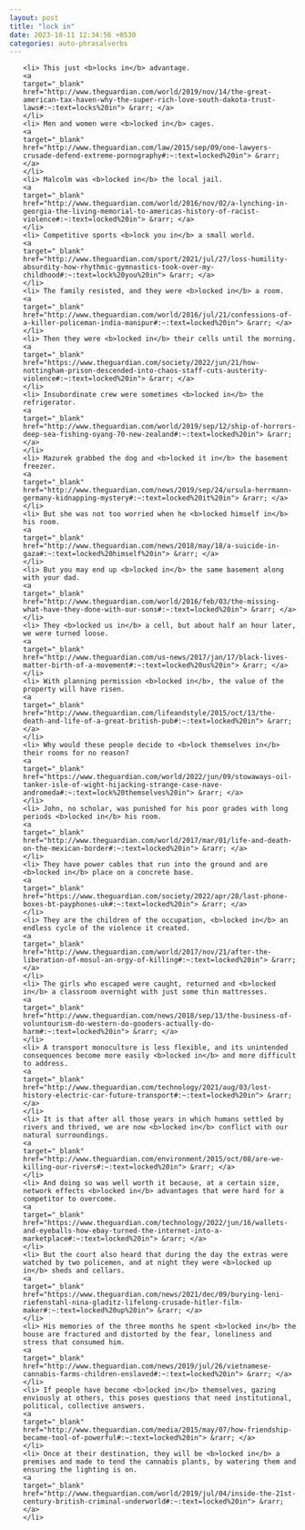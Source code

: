 ```yaml
---
layout: post
title: "lock in"
date: 2023-10-11 12:34:56 +0530
categories: auto-phrasalverbs
---
```

<ol>

    <li> This just <b>locks in</b> advantage.
    <a 
    target="_blank" 
    href="http://www.theguardian.com/world/2019/nov/14/the-great-american-tax-haven-why-the-super-rich-love-south-dakota-trust-laws#:~:text=locks%20in"> &rarr; </a>
    </li>
    <li> Men and women were <b>locked in</b> cages.
    <a 
    target="_blank" 
    href="http://www.theguardian.com/law/2015/sep/09/one-lawyers-crusade-defend-extreme-pornography#:~:text=locked%20in"> &rarr; </a>
    </li>
    <li> Malcolm was <b>locked in</b> the local jail.
    <a 
    target="_blank" 
    href="http://www.theguardian.com/world/2016/nov/02/a-lynching-in-georgia-the-living-memorial-to-americas-history-of-racist-violence#:~:text=locked%20in"> &rarr; </a>
    </li>
    <li> Competitive sports <b>lock you in</b> a small world.
    <a 
    target="_blank" 
    href="http://www.theguardian.com/sport/2021/jul/27/loss-humility-absurdity-how-rhythmic-gymnastics-took-over-my-childhood#:~:text=lock%20you%20in"> &rarr; </a>
    </li>
    <li> The family resisted, and they were <b>locked in</b> a room.
    <a 
    target="_blank" 
    href="http://www.theguardian.com/world/2016/jul/21/confessions-of-a-killer-policeman-india-manipur#:~:text=locked%20in"> &rarr; </a>
    </li>
    <li> Then they were <b>locked in</b> their cells until the morning.
    <a 
    target="_blank" 
    href="https://www.theguardian.com/society/2022/jun/21/how-nottingham-prison-descended-into-chaos-staff-cuts-austerity-violence#:~:text=locked%20in"> &rarr; </a>
    </li>
    <li> Insubordinate crew were sometimes <b>locked in</b> the refrigerator.
    <a 
    target="_blank" 
    href="http://www.theguardian.com/world/2019/sep/12/ship-of-horrors-deep-sea-fishing-oyang-70-new-zealand#:~:text=locked%20in"> &rarr; </a>
    </li>
    <li> Mazurek grabbed the dog and <b>locked it in</b> the basement freezer.
    <a 
    target="_blank" 
    href="http://www.theguardian.com/news/2019/sep/24/ursula-herrmann-germany-kidnapping-mystery#:~:text=locked%20it%20in"> &rarr; </a>
    </li>
    <li> But she was not too worried when he <b>locked himself in</b> his room.
    <a 
    target="_blank" 
    href="http://www.theguardian.com/news/2018/may/18/a-suicide-in-gaza#:~:text=locked%20himself%20in"> &rarr; </a>
    </li>
    <li> But you may end up <b>locked in</b> the same basement along with your dad.
    <a 
    target="_blank" 
    href="http://www.theguardian.com/world/2016/feb/03/the-missing-what-have-they-done-with-our-sons#:~:text=locked%20in"> &rarr; </a>
    </li>
    <li> They <b>locked us in</b> a cell, but about half an hour later, we were turned loose.
    <a 
    target="_blank" 
    href="http://www.theguardian.com/us-news/2017/jan/17/black-lives-matter-birth-of-a-movement#:~:text=locked%20us%20in"> &rarr; </a>
    </li>
    <li> With planning permission <b>locked in</b>, the value of the property will have risen.
    <a 
    target="_blank" 
    href="http://www.theguardian.com/lifeandstyle/2015/oct/13/the-death-and-life-of-a-great-british-pub#:~:text=locked%20in"> &rarr; </a>
    </li>
    <li> Why would these people decide to <b>lock themselves in</b> their rooms for no reason?
    <a 
    target="_blank" 
    href="https://www.theguardian.com/world/2022/jun/09/stowaways-oil-tanker-isle-of-wight-hijacking-strange-case-nave-andromeda#:~:text=lock%20themselves%20in"> &rarr; </a>
    </li>
    <li> John, no scholar, was punished for his poor grades with long periods <b>locked in</b> his room.
    <a 
    target="_blank" 
    href="http://www.theguardian.com/world/2017/mar/01/life-and-death-on-the-mexican-border#:~:text=locked%20in"> &rarr; </a>
    </li>
    <li> They have power cables that run into the ground and are <b>locked in</b> place on a concrete base.
    <a 
    target="_blank" 
    href="https://www.theguardian.com/society/2022/apr/28/last-phone-boxes-bt-payphones-uk#:~:text=locked%20in"> &rarr; </a>
    </li>
    <li> They are the children of the occupation, <b>locked in</b> an endless cycle of the violence it created.
    <a 
    target="_blank" 
    href="http://www.theguardian.com/world/2017/nov/21/after-the-liberation-of-mosul-an-orgy-of-killing#:~:text=locked%20in"> &rarr; </a>
    </li>
    <li> The girls who escaped were caught, returned and <b>locked in</b> a classroom overnight with just some thin mattresses.
    <a 
    target="_blank" 
    href="http://www.theguardian.com/news/2018/sep/13/the-business-of-voluntourism-do-western-do-gooders-actually-do-harm#:~:text=locked%20in"> &rarr; </a>
    </li>
    <li> A transport monoculture is less flexible, and its unintended consequences become more easily <b>locked in</b> and more difficult to address.
    <a 
    target="_blank" 
    href="http://www.theguardian.com/technology/2021/aug/03/lost-history-electric-car-future-transport#:~:text=locked%20in"> &rarr; </a>
    </li>
    <li> It is that after all those years in which humans settled by rivers and thrived, we are now <b>locked in</b> conflict with our natural surroundings.
    <a 
    target="_blank" 
    href="http://www.theguardian.com/environment/2015/oct/08/are-we-killing-our-rivers#:~:text=locked%20in"> &rarr; </a>
    </li>
    <li> And doing so was well worth it because, at a certain size, network effects <b>locked in</b> advantages that were hard for a competitor to overcome.
    <a 
    target="_blank" 
    href="https://www.theguardian.com/technology/2022/jun/16/wallets-and-eyeballs-how-ebay-turned-the-internet-into-a-marketplace#:~:text=locked%20in"> &rarr; </a>
    </li>
    <li> But the court also heard that during the day the extras were watched by two policemen, and at night they were <b>locked up in</b> sheds and cellars.
    <a 
    target="_blank" 
    href="https://www.theguardian.com/news/2021/dec/09/burying-leni-riefenstahl-nina-gladitz-lifelong-crusade-hitler-film-maker#:~:text=locked%20up%20in"> &rarr; </a>
    </li>
    <li> His memories of the three months he spent <b>locked in</b> the house are fractured and distorted by the fear, loneliness and stress that consumed him.
    <a 
    target="_blank" 
    href="http://www.theguardian.com/news/2019/jul/26/vietnamese-cannabis-farms-children-enslaved#:~:text=locked%20in"> &rarr; </a>
    </li>
    <li> If people have become <b>locked in</b> themselves, gazing enviously at others, this poses questions that need institutional, political, collective answers.
    <a 
    target="_blank" 
    href="http://www.theguardian.com/media/2015/may/07/how-friendship-became-tool-of-powerful#:~:text=locked%20in"> &rarr; </a>
    </li>
    <li> Once at their destination, they will be <b>locked in</b> a premises and made to tend the cannabis plants, by watering them and ensuring the lighting is on.
    <a 
    target="_blank" 
    href="http://www.theguardian.com/world/2019/jul/04/inside-the-21st-century-british-criminal-underworld#:~:text=locked%20in"> &rarr; </a>
    </li>